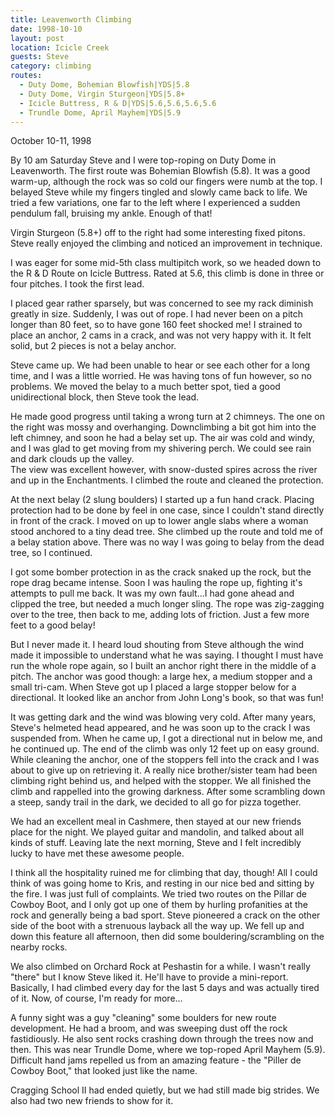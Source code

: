 ```yaml
---
title: Leavenworth Climbing
date: 1998-10-10
layout: post
location: Icicle Creek
guests: Steve
category: climbing
routes:
  - Duty Dome, Bohemian Blowfish|YDS|5.8
  - Duty Dome, Virgin Sturgeon|YDS|5.8+
  - Icicle Buttress, R & D|YDS|5.6,5.6,5.6,5.6
  - Trundle Dome, April Mayhem|YDS|5.9
---
```


October 10-11, 1998

By 10 am Saturday 
Steve and I were top-roping on Duty Dome in Leavenworth.
The first route was Bohemian Blowfish (5.8).  It was a good warm-up, although
the rock was so cold our fingers were numb at the top.  I
belayed Steve while my fingers tingled and slowly came back to
life.  We tried a few variations, one far to the left where I 
experienced a sudden pendulum fall, bruising my ankle.  Enough 
of that!


Virgin Sturgeon (5.8+) off to the right had some interesting
fixed pitons.  Steve really enjoyed the climbing and noticed
an improvement in technique.


I was eager for some mid-5th class multipitch work, so we headed
down to the 
R & D Route on Icicle Buttress.  Rated at 5.6, this climb is
done in three or four pitches.  I took the first lead.


I placed gear rather sparsely, but was concerned to see my rack
diminish greatly in size.  Suddenly, I was out of rope.  I had
never been on a pitch longer than 80 feet, so to have gone 160
feet shocked me!  I strained to place an anchor, 2 cams in a
crack, and was not very happy with it.  It felt solid, but 2
pieces is not a belay anchor.


Steve came up.  We had been unable to hear or see each other
for a long time, and I was a little worried.  He was having tons
of fun however, so no problems.  We moved the belay to a much
better spot, tied a good unidirectional block, then Steve took the lead.


He made good progress until taking a wrong turn at 2 chimneys.
The one on the right was mossy and overhanging.  Downclimbing a
bit got him into the left chimney, and soon he had a belay set up.
The air was cold and windy, and I was glad to get moving from
my shivering perch.  We could see rain and dark clouds up the valley.  
The view was excellent however, with snow-dusted spires
across the river and up in the Enchantments.
I climbed the route and cleaned the protection.


At the next belay (2 slung boulders) I started up a fun hand crack.
Placing protection had to be done by feel in one case, since I couldn't
stand directly in front of the crack.  I moved on up to lower
angle slabs where a woman stood anchored to a tiny dead tree.  She
climbed up the route and told me of a belay station above.  There
was no way I was going to belay from the dead tree, so I continued.


I got some bomber protection in as the crack snaked up the rock, but
the rope drag became intense.  Soon I was hauling the rope up, fighting
it's attempts to pull me back.  It was my own fault...I had gone ahead
and clipped the tree, but needed a much longer sling.  The rope was
zig-zagging over to the tree, then back to me, adding lots of
friction.  Just a few more feet to a good belay!


But I never made it.  I heard loud shouting from Steve although the
wind made it impossible to understand what he was saying.  I thought
I must have run the whole rope again, so I built an anchor right there
in the middle of a pitch.  The anchor was good though:  a large hex,
a medium stopper and a small tri-cam.  When Steve got up I placed
a large stopper below for a directional.  It looked like an anchor
from John Long's book, so that was fun!


It was getting dark and the wind was blowing very cold.  After many
years, Steve's helmeted head appeared, and he was soon up to the crack
I was suspended from.  When he came up, I got a directional nut in
below me, and he continued up.  The end of the climb was only 12 feet up
on easy ground.  While cleaning the anchor, one of the stoppers fell
into the crack and I was about to give up on retrieving it.  A really
nice brother/sister team had been climbing right behind us, and 
helped with the stopper.  We all finished the climb and rappelled
into the growing darkness.  After some scrambling down a steep, sandy
trail in the dark, we decided to all go for pizza together.


We had an excellent meal in Cashmere, then stayed at our new friends place for the
night.  We played guitar and mandolin, and talked about all kinds of
stuff.  Leaving late the next morning, Steve and I felt incredibly
lucky to have met these awesome people.


I think all the hospitality ruined me for climbing that day, though!
All I could think of was going home to Kris, and resting in our nice
bed and sitting by the fire.  I was just full of complaints.  We
tried two routes on the Pillar de Cowboy Boot, and I only got up
one of them by hurling profanities at the rock and generally being
a bad sport.  Steve pioneered a crack on the other side of the boot
with a strenuous layback all the way up.  We fell up and down this
feature all afternoon, then did some bouldering/scrambling on the
nearby rocks.


We also climbed on Orchard Rock at Peshastin for a while.  I wasn't
really "there" but I know Steve liked it.  He'll have to provide a
mini-report.  Basically, I had climbed every day for the last 5 days
and was actually tired of it.  Now, of course, I'm ready for more...


A funny sight was a guy "cleaning" some boulders for new route development.  He
had a broom, and was sweeping dust off the rock fastidiously.  He also sent
rocks crashing down through the trees now and then.  This was near Trundle Dome,
where we top-roped April Mayhem (5.9).  Difficult hand jams repelled us from an
amazing feature - the "Piller de Cowboy Boot," that looked just like the name.

Cragging School II had ended quietly, but we had still made big
strides.  We also had two new friends to show for it.

